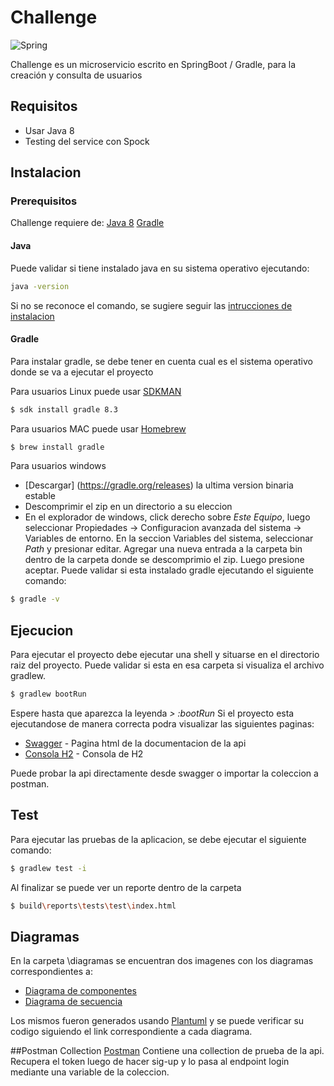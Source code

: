 # Challenge


![Spring](https://img.shields.io/badge/springboot-%236DB33F.svg?style=for-the-badge&logo=springboot&logoColor=white)


Challenge es un microservicio escrito en SpringBoot / Gradle, para la creación y consulta
de usuarios

## Requisitos

- Usar Java 8
- Testing del service con Spock

## Instalacion
### Prerequisitos
Challenge requiere de:
[Java 8](https://adoptopenjdk.net/)
[Gradle](https://gradle.org/install/#manually)

#### Java
Puede validar si tiene instalado java en su sistema operativo ejecutando:
```sh
java -version
```
Si no se reconoce el comando, se sugiere seguir las  [intrucciones de instalacion](https://parzibyte.me/blog/2017/12/26/instalar-configurar-jdk-compilador-java-windows/)  

#### Gradle
Para instalar gradle, se debe tener en cuenta cual es el sistema operativo donde se va a ejecutar el proyecto

Para usuarios Linux puede usar [SDKMAN](http://sdkman.io/)
```sh
$ sdk install gradle 8.3
```

Para usuarios MAC puede usar [Homebrew](http://brew.sh/)

```sh
$ brew install gradle
```

Para usuarios windows 
- [Descargar] (https://gradle.org/releases) la ultima version binaria estable
- Descomprimir el zip en un directorio a su eleccion
- En el explorador de windows, click derecho sobre _Este Equipo_, luego seleccionar Propiedades -> Configuracion avanzada del sistema -> Variables de entorno. En la seccion Variables del sistema, seleccionar _Path_ y presionar editar. Agregar una nueva entrada a la carpeta bin dentro de la carpeta donde se descomprimio el zip. Luego presione aceptar.
Puede validar si esta instalado gradle ejecutando el siguiente comando:

```sh
$ gradle -v
```
## Ejecucion

Para ejecutar el proyecto debe ejecutar una shell y situarse en el directorio raiz del proyecto. Puede validar si esta en esa carpeta si visualiza el archivo gradlew.
```sh
$ gradlew bootRun
```
Espere hasta que aparezca la leyenda _> :bootRun_
Si el proyecto esta ejecutandose de manera correcta podra visualizar las siguientes paginas:

- [Swagger](http://localhost:8080/swagger-ui/index.html) - Pagina html de la documentacion de la api
- [Consola H2](http://localhost:8080/h2-console/) - Consola de H2

Puede probar la api directamente desde swagger o importar la coleccion a postman.

## Test
Para ejecutar las pruebas de la aplicacion, se debe ejecutar el siguiente comando:
```sh
$ gradlew test -i
```
Al finalizar se puede ver un reporte dentro de la carpeta 

```sh
$ build\reports\tests\test\index.html
```


## Diagramas
En la carpeta \diagramas se encuentran dos imagenes con los diagramas correspondientes a:
- [Diagrama de componentes](https://www.plantuml.com/plantuml/duml/ROz1JyCm38Nl_XMXzrxu1HlJf76RA9pG3Y6rkcYf7Jak0o7-E-cYm2XKFVZvVKzvNYMrejCOu4QFEA9nA5D0I_3eDQ1fkYYUXZjcDUiO6m3Oy1YPaDGqw_rzym76F3ybb0sJ2eU0SZ1jMNKehzxXeI9LL_y18oUlBEyNf4CtYTSYjcyEetgcOaLsfpATxJ2Wp3D4wqvso2stf3dNcEyoPN49x8zCMFKdp7zlrRxOb8ExswjG-k7pE8CxrMZQdi_K_ZaIbYTai5qy_n-oh0HNYGBKCeNxvTHoyxT2wgSnV040)
- [Diagrama de secuencia](https://www.plantuml.com/plantuml/duml/PP31QiCm343l_WgjfuqI1Zlc40hxWtNx05KHYuiZ6qbEsT_FNc1GUdtloSWwcQDwNLDuyeLN1cAjYL72P_J4S3Z7Rnbg0PQvv2X-24YU5RwC5T2WXeBgaM91SNZFuffJsXtTkJFh5ecxi3lnmILRR8_-TATXHiSB6iFori4IGXqc6g5L3g_M5gebq33PyJW2OKf0okXSZVNv1LRs9S_1MZ1257CKOkWIykNAv5tf28RRZeCEq_ANiZfeldNGPfMzge3mRS_Q63tIcP4yRkWCrhUg_ydLia3_J3YnpEt6lm00)

Los mismos fueron generados usando [Plantuml](https://plantuml.com/es/) y se puede verificar su codigo siguiendo el link correspondiente a cada diagrama.


##Postman Collection
[Postman](https://www.postman.com/sagmobile/workspace/test/collection/1695636-930fa264-7c86-4514-9c15-09353583948b?action=share&creator=1695636) Contiene una collection de prueba de la api. Recupera el token luego de hacer sig-up y lo pasa al endpoint login mediante una variable de la coleccion.
